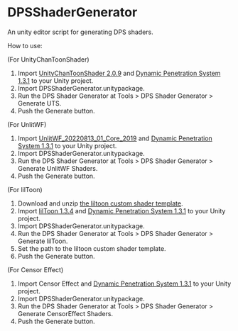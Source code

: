 # DPSShaderGenerator
An unity editor script for generating DPS shaders.

How to use:

(For UnityChanToonShader)
1. Import [UnityChanToonShader 2.0.9](https://github.com/unity3d-jp/UnityChanToonShaderVer2_Project/blob/release/legacy/2.0/UTS2_ShaderOnly_v2.0.9_Release.unitypackage) and [Dynamic Penetration System 1.3.1](https://raliv.booth.pm/items/2825903) to your Unity project.
2. Import DPSShaderGenerator.unitypackage.
3. Run the DPS Shader Generator at Tools > DPS Shader Generator > Generate UTS.
4. Push the Generate button.

(For UnlitWF)
1. Import [UnlitWF_20220813_01_Core_2019](https://github.com/whiteflare/Unlit_WF_ShaderSuite/releases/download/Unlit_WF_ShaderSuite_20220813/UnlitWF_20220813_01_Core_2019.unitypackage) and [Dynamic Penetration System 1.3.1](https://raliv.booth.pm/items/2825903) to your Unity project.
2. Import DPSShaderGenerator.unitypackage.
3. Run the DPS Shader Generator at Tools > DPS Shader Generator > Generate UnlitWF Shaders.
4. Push the Generate button.

(For lilToon)
1. Download and unzip [the liltoon custom shader template](https://github.com/lilxyzw/lilToon/raw/Document/files/Template.zip).
2. Import [lilToon 1.3.4](https://github.com/lilxyzw/lilToon/releases/download/1.3.3/lilToon_1.3.4.unitypackage) and [Dynamic Penetration System 1.3.1](https://raliv.booth.pm/items/2825903) to your Unity project.
3. Import DPSShaderGenerator.unitypackage.
4. Run the DPS Shader Generator at Tools > DPS Shader Generator > Generate lilToon.
5. Set the path to the liltoon custom shader template.
6. Push the Generate button.

(For Censor Effect)
1. Import Censor Effect and [Dynamic Penetration System 1.3.1](https://raliv.booth.pm/items/2825903) to your Unity project.
2. Import DPSShaderGenerator.unitypackage.
3. Run the DPS Shader Generator at Tools > DPS Shader Generator > Generate CensorEffect Shaders.
4. Push the Generate button.
